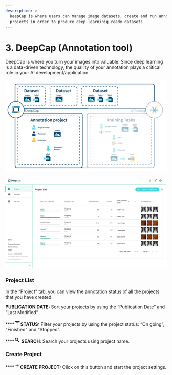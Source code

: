 ```yaml
---
description: >-
  DeepCap is where users can manage image datasets, create and run annotation
  projects in order to produce deep-learninig ready datasets
---
```


# 3. DeepCap (Annotation tool)

DeepCap is where you turn your images into valuable. Since deep learning is a data-driven technology, the quallity of your annotation plays a critical role in your AI development/application.

![](<../.gitbook/assets/image (223) (1) (1).png>)

![](../.gitbook/assets/deepcap-overview-2.png)

### Project List

In the “Project” tab, you can view the annotation status of all the projects that you have created.

**PUBLICATION DATE:** Sort your projects by using the “Publication Date” and “Last Modified”.

\*\*\*\*![](<../.gitbook/assets/image (12).png>)**STATUS:** Filter your projects by using the project status: “On going”, "Finished" and “Stopped”.

\*\*\*\*![](<../.gitbook/assets/image (13).png>) **SEARCH**: Search your projects using project name.

### Create Project

\*\*\*\*![](<../.gitbook/assets/image (15).png>)**CREATE PROJECT:** Click on this button and start the project settings.

